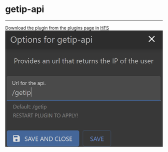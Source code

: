 <h1>getip-api</h1>
<hr>
Download the plugin from the plugins page in <a href="https://github.com/rejetto/hfs">HFS</a>
<br>
<a href="https://github.com/W-i-n-7/getip-api/blob/main/imgs/settings.png?raw=true">
  <img src="https://github.com/W-i-n-7/getip-api/blob/main/imgs/settings.png?raw=true" alt="Settings of the plugin.">
</a>
